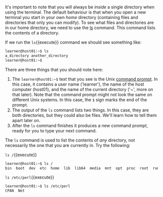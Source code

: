 It's important to note that you will always be *inside* a single directory when using the terminal. The default behaviour is that when you open a new terminal you start in your own *home* directory (containing files and directories that only you can modify). To see what files and directories are in our home directory, we need to use the [ls][] command. This command lists the contents of a directory.

If we run the `ls`{{execute}} command we should see something like:

```bash
learner@host01:~$ ls
a_directory another_directory
learner@host01:~$
```

There are three things that you should note here:

1. The `learner@host01:~$` text that you see is the Unix [command prompt][]. In this case, it contains a user name ('learner'), the name of the host computer (host01), and the name of the current directory ('~', more on that later). Note that the command prompt might not look the same on different Unix systems. In this case, the `$` sign marks the end of the prompt.
2. The output of the `ls` command lists two things. In this case, they are both directories, but they could also be files. We'll learn how to tell them apart later on.
3. After the `ls` command finishes it produces a new command prompt, ready for you to type your next command.

The `ls` command is used to list the contents of _any_ directory, not necessarily the one that you are currently in. Try the following:

`ls /`{{execute}}

```bash
learner@host01:~$ ls /
bin  boot  dev  etc  home  lib  lib64  media  mnt  opt  proc  root  run  sbin  srv  sys  tmp  usr  var
```

`ls /etc/perl`{{execute}}

```bash
learner@host01:~$ ls /etc/perl
CPAN  Net
```

[ls]: http://en.wikipedia.org/wiki/Ls
[command prompt]: http://en.wikipedia.org/wiki/Command_line_interface
